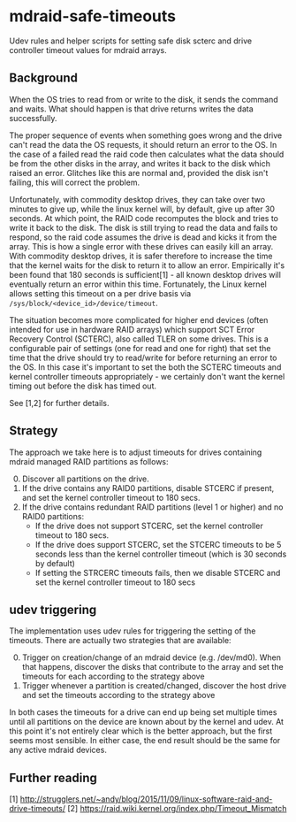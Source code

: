 # mdraid-safe-timeouts
Udev rules and helper scripts for setting safe disk scterc and drive controller
timeout values for mdraid arrays.

## Background
When the OS tries to read from or write to the disk, it sends the command and
waits. What should happen is that drive returns writes the data successfully.

The proper sequence of events when something goes wrong and the drive can't read
the data the OS requests, it should return an error to the OS. In the case of a
failed read the raid code then calculates what the data should be from the other
disks in the array, and writes it back to the disk which raised an error.
Glitches like this are normal and, provided the disk isn't failing, this will
correct the problem.

Unfortunately, with commodity desktop drives, they can take over two minutes to
give up, while the linux kernel will, by default, give up after 30 seconds. At
which point, the RAID code recomputes the block and tries to write it back to
the disk. The disk is still trying to read the data and fails to respond, so the
raid code assumes the drive is dead and kicks it from the array. This is how a
single error with these drives can easily kill an array. With commodity desktop
drives, it is safer therefore to increase the time that the kernel waits for the
disk to return it to allow an error. Empirically it's been found that 180
seconds is sufficient[1] - all known desktop drives will eventually return an error
within this time. Fortunately, the Linux kernel allows setting this timeout on a
per drive basis via `/sys/block/<device_id>/device/timeout`.

The situation becomes more complicated for higher end devices (often intended
for use in hardware RAID arrays) which support SCT Error Recovery Control
(SCTERC), also called TLER on some drives. This is a configurable pair of
settings (one for read and one for right) that set the time that the drive
should try to read/write for before returning an error to the OS. In this case
it's important to set the both the SCTERC timeouts and kernel controller
timeouts appropriately - we certainly don't want the kernel timing out before
the disk has timed out.

See [1,2] for further details.

## Strategy
The approach we take here is to adjust timeouts for drives containing mdraid
managed RAID partitions as follows:

0. Discover all partitions on the drive.
1. If the drive contains any RAID0 partitions, disable STCERC if present, and
   set the kernel controller timeout to 180 secs.
2. If the drive contains redundant RAID partitions (level 1 or higher) and no RAID0 partitions:
      * If the drive does not support STCERC, set the kernel controller timeout to 180 secs.
      * If the drive does support STCERC, set the STCERC timeouts to be 5
        seconds less than the kernel controller timeout (which is 30 seconds by
        default)
      * If setting the STRCERC timeouts fails, then we disable STCERC and set
        the kernel controller timeout to 180 secs

## udev triggering
The implementation uses udev rules for triggering the setting of the timeouts.
There are actually two strategies that are available:

0. Trigger on creation/change of an mdraid device (e.g. /dev/md0). When that happens,
   discover the disks that contribute to the array and set the timeouts for each
   according to the strategy above
1. Trigger whenever a partition is created/changed, discover the host drive and
   set the timeouts according to the strategy above
   
In both cases the timeouts for a drive can end up being set multiple times until
all partitions on the device are known about by the kernel and udev. At this
point it's not entirely clear which is the better approach, but the first seems
most sensible. In either case, the end result should be the same for any active
mdraid devices.


## Further reading
[1] http://strugglers.net/~andy/blog/2015/11/09/linux-software-raid-and-drive-timeouts/
[2] https://raid.wiki.kernel.org/index.php/Timeout_Mismatch


